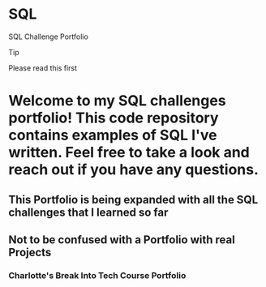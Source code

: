 # SQL
SQL Challenge Portfolio


> [!TIP]
> Please read this first








# **Welcome to my SQL challenges portfolio! This code repository contains examples of SQL I've written. Feel free to take a look and reach out if you have any questions.**







## **This Portfolio is being expanded with all the SQL challenges that I learned so far**
## Not to be confused with a Portfolio with real Projects









### **Charlotte's Break Into Tech Course Portfolio**
